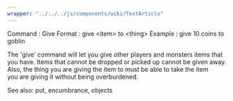 ```yaml
---
wrapper: "../../../js/components/wiki/TextArticle"
---
```

Command : Give
Format  : give &lt;item&gt; to &lt;thing&gt;
Example : give 10 coins to goblin

The 'give' command will let you give other players and monsters items that
you have.  Items that cannot be dropped or picked up cannot be given away.
Also, the thing you are giving the item to must be able to take the item  
you are giving it without being overburdened.

See also: put, encumbrance, objects
